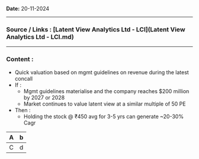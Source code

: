 
**Date:** 20-11-2024

---
### Source / Links : [Latent View Analytics Ltd - LCI](Latent View Analytics Ltd - LCI.md)

---
### Content : 

* Quick valuation based on mgmt guidelines on revenue during the latest concall 
* If : 
	* Mgmt guidelines materialise and the company reaches $200 million by 2027 or 2028
	* Market continues to value latent view at a similar multiple of 50 PE 
* Then : 
	* Holding the stock @ ₹450 avg for 3-5 yrs can generate ~20-30% Cagr



| A   | b   |
| --- | --- |
| C   | d   |

